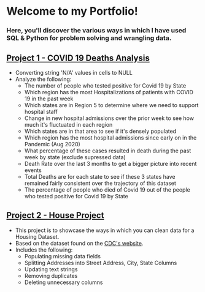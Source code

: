 # Welcome to my Portfolio!

### Here, you'll discover the various ways in which I have used SQL & Python for problem solving and wrangling data.

## [Project 1 - COVID 19 Deaths Analysis](/COVID_19_Deaths_Analysis.sql)
  - Converting string 'N/A' values in cells to NULL
  - Analyze the following:
    * The number of people who tested positive for Covid 19 by State
    * Which region has the most Hospitalizations of patients with COVID 19 in the past week
    * Which states are in Region 5 to determine where we need to support hospital staff
    * Change in new hospital admissions over the prior week to see how much it's fluctuated in each region
    * Which states are in that area to see if it's densely populated
    * Which region has the most hospital admissions since early on in the Pandemic (Aug 2020)
    * What percentage of these cases resulted in death during the past week by state (exclude supressed data)
    * Death Rate over the last 3 months to get a bigger picture into recent events
    * Total Deaths are for each state to see if these 3 states have remained fairly consistent over the trajectory of this dataset
    * The percentage of people who died of Covid 19 out of the people who tested positive for Covid 19 by State

## [Project 2 - House Project](/House_Project.sql)
  - This project is to showcase the ways in which you can clean data for a Housing Dataset.
  - Based on the dataset found on the [CDC's website](https://covid.cdc.gov/covid-data-tracker/#maps_percent-covid-deaths).
  - Includes the following:
    * Populating missing data fields
    * Splitting Addresses into Street Address, City, State Columns
    * Updating text strings
    * Removing duplicates
    * Deleting unnecessary columns



